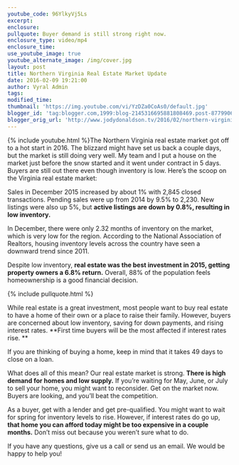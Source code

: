 ```yaml
---
youtube_code: 96YlkyVj5Ls
excerpt:
enclosure:
pullquote: Buyer demand is still strong right now.
enclosure_type: video/mp4
enclosure_time:
use_youtube_image: true
youtube_alternate_image: /img/cover.jpg
layout: post
title: Northern Virginia Real Estate Market Update
date: 2016-02-09 19:21:00
author: Vyral Admin
tags:
modified_time:
thumbnail: 'https://img.youtube.com/vi/YzDZa0CoAs0/default.jpg'
blogger_id: 'tag:blogger.com,1999:blog-2145316695881808469.post-8779906277741853255'
blogger_orig_url: 'http://www.jodydonaldson.tv/2016/02/northern-virginia-real-estate-market.html'
---
```



{% include youtube.html %}The Northern Virginia real estate market got off to a hot start in 2016. The blizzard might have set us back a couple days, but the market is still doing very well. My team and I put a house on the market just before the snow started and it went under contract in 5 days. Buyers are still out there even though inventory is low. Here’s the scoop on the Virginia real estate market:

Sales in December 2015 increased by about 1% with 2,845 closed transactions. Pending sales were up from 2014 by 9.5% to 2,230. New listings were also up 5%, but **active listings are down by 0.8%, resulting in low inventory.**

In December, there were only 2.32 months of inventory on the market, which is very low for the region. According to the National Association of Realtors, housing inventory levels across the country have seen a downward trend since 2011.

Despite low inventory, **real estate was the best investment in 2015, getting property owners a 6.8% return.** Overall, 88% of the population feels homeownership is a good financial decision.

{% include pullquote.html %}

While real estate is a great investment, most people want to buy real estate to have a home of their own or a place to raise their family. However, buyers are concerned about low inventory, saving for down payments, and rising interest rates. \*\*First time buyers will be the most affected if interest rates rise. \*\*

If you are thinking of buying a home, keep in mind that it takes 49 days to close on a loan.

What does all of this mean? Our real estate market is strong. **There is high demand for homes and low supply.** If you’re waiting for May, June, or July to sell your home, you might want to reconsider. Get on the market now. Buyers are looking, and you’ll beat the competition.

As a buyer, get with a lender and get pre-qualified. You might want to wait for spring for inventory levels to rise. However, if interest rates do go up, **that home you can afford today might be too expensive in a couple months.** Don’t miss out because you weren’t sure what to do.

If you have any questions, give us a call or send us an email. We would be happy to help you!